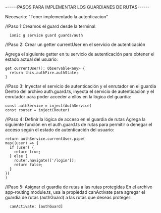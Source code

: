 ------PASOS PARA IMPLEMENTAR LOS  GUARDIANES DE RUTAS------

Necesario: "Tener implementado la autenticacion"

//Paso 1 Creamos el guard desde la terminal:

```
  ionic g service guard guards/auth
```
//Paso 2: Crear un getter currentUser en el servicio de autenticación

Agrega el siguiente getter en tu servicio de autenticación para obtener el estado actual del usuario:

  ```
  get currentUser(): Observable<any> {
    return this.authFire.authState;
  }
```
//Paso 3: Inyectar el servicio de autenticación y el enrutador en el guardia
Dentro del archivo auth.guard.ts, inyecta el servicio de autenticación y el enrutador para poder acceder a ellos en la lógica del guardia:

  ``` 
  const authService = inject(AuthService)
  const router = inject(Router)
```
//Paso 4: Definir la lógica de acceso en el guardia de rutas
Agrega la siguiente función en el auth.guard.ts de rutas para permitir o denegar el acceso según el estado de autenticación del usuario:

    return authService.currentUser.pipe(
    map((user) => {
      if (user) {
        return true;
      } else {
        router.navigate(['/login']);
        return false;
      }
    })
    )
  

//Paso 5: Asignar el guardia de rutas a las rutas protegidas
En el archivo app-routing.module.ts, usa la propiedad canActivate para agregar el guardia de rutas (authGuard) a las rutas que deseas proteger:

```
  canActivate: [authGuard]
